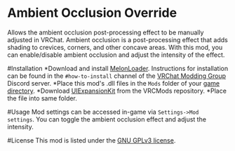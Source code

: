 # Ambient Occlusion Override
Allows the ambient occlusion post-processing effect to be manually adjusted in VRChat. Ambient occlusion is a post-processing effect that adds shading to crevices, corners, and other concave areas. With this mod, you can enable/disable ambient occlusion and adjust the intensity of the effect.

#Installation
*Download and install [MelonLoader](https://www.melonwiki.xyz). Instructions for installation can be found in the `#how-to-install` channel of the [VRChat Modding Group](https://discord.gg/2Wn3N2P) Discord server.
*Place this mod's .dll files in the `Mods` folder of your [game directory](https://support.steampowered.com/kb_article.php?ref=7418-YUBN-8129).
*Download [UIExpansionKit](https://github.com/knah/VRCMods/releases/) from the VRCMods repository.
*Place the file into same folder.

#Usage
Mod settings can be accessed in-game via `Settings->Mod settings`. You can toggle the ambient occlusion effect and adjust the intensity.

#License
This mod is listed under the [GNU GPLv3 license](https://github.com/Xerolide/Ambient-Occlusion-Override/blob/main/LICENSE).
